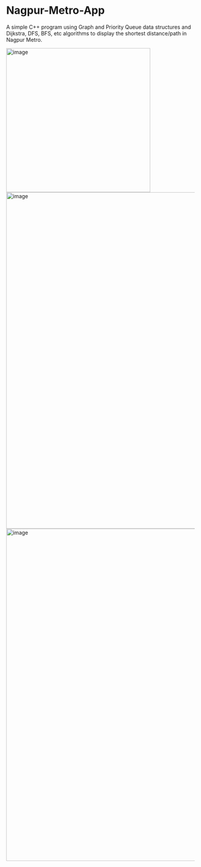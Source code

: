 # Nagpur-Metro-App
A simple C++ program using Graph and Priority Queue data structures and Dijkstra, DFS, BFS, etc algorithms to display the shortest distance/path in Nagpur Metro.

<img width="385" alt="image" src="https://user-images.githubusercontent.com/92106565/184615381-73d639ff-b7af-4982-871d-fcbbe4d6d94c.png">
<img width="899" alt="image" src="https://user-images.githubusercontent.com/92106565/184615469-cc2b23a2-9395-47b9-9d5b-b8bed2d2cd1e.png">
<img width="888" alt="image" src="https://user-images.githubusercontent.com/92106565/184615631-c250ccb5-00de-49e8-b176-ff20f7beac33.png">
